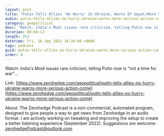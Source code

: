 ```yaml
---
layout: post
title: "Putin Tells Allies 'No Hurry' In Ukraine, Warns Of &quot;More Serious&quot; Action To Come"
audio: putin-tells-allies-no-hurry-ukraine-warns-more-serious-action-come-0
category: geopolitical
desc: "Watch: India's Modi issues rare criticism, telling Putin now is &quot;not a time for war&quot;..."
duration: 00:04:13
length: 253
datetime: Fri, 16 Sep 2022 18:26:00 +0000
tags: podcast
guid: putin-tells-allies-no-hurry-ukraine-warns-more-serious-action-come-0
order: 0
---
```

Watch: India's Modi issues rare criticism, telling Putin now is &quot;not a time for war&quot;...

Link: [https://www.zerohedge.com/geopolitical/putin-tells-allies-no-hurry-ukraine-warns-more-serious-action-come](https://www.zerohedge.com/geopolitical/putin-tells-allies-no-hurry-ukraine-warns-more-serious-action-come)

About: The Zerohedge Podcast is a non-commercial, automated program, designed to give people a way to get news from Zerohedge in an audio format.  I am actively working on tweaking and improving the setup to create a better listening experience (September 2022).  Suggestions are welcome: [zerohedgePodcast@outlook.com](mailto:zerohedgePodcast@outlook.com)